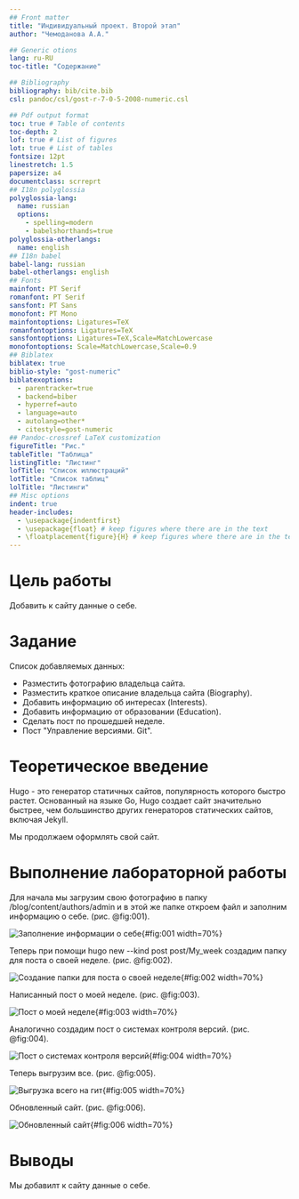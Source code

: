 ```yaml
---
## Front matter
title: "Индивидуальный проект. Второй этап"
author: "Чемоданова А.А."

## Generic otions
lang: ru-RU
toc-title: "Содержание"

## Bibliography
bibliography: bib/cite.bib
csl: pandoc/csl/gost-r-7-0-5-2008-numeric.csl

## Pdf output format
toc: true # Table of contents
toc-depth: 2
lof: true # List of figures
lot: true # List of tables
fontsize: 12pt
linestretch: 1.5
papersize: a4
documentclass: scrreprt
## I18n polyglossia
polyglossia-lang:
  name: russian
  options:
	- spelling=modern
	- babelshorthands=true
polyglossia-otherlangs:
  name: english
## I18n babel
babel-lang: russian
babel-otherlangs: english
## Fonts
mainfont: PT Serif
romanfont: PT Serif
sansfont: PT Sans
monofont: PT Mono
mainfontoptions: Ligatures=TeX
romanfontoptions: Ligatures=TeX
sansfontoptions: Ligatures=TeX,Scale=MatchLowercase
monofontoptions: Scale=MatchLowercase,Scale=0.9
## Biblatex
biblatex: true
biblio-style: "gost-numeric"
biblatexoptions:
  - parentracker=true
  - backend=biber
  - hyperref=auto
  - language=auto
  - autolang=other*
  - citestyle=gost-numeric
## Pandoc-crossref LaTeX customization
figureTitle: "Рис."
tableTitle: "Таблица"
listingTitle: "Листинг"
lofTitle: "Список иллюстраций"
lotTitle: "Список таблиц"
lolTitle: "Листинги"
## Misc options
indent: true
header-includes:
  - \usepackage{indentfirst}
  - \usepackage{float} # keep figures where there are in the text
  - \floatplacement{figure}{H} # keep figures where there are in the text
---
```


# Цель работы

Добавить к сайту данные о себе.

# Задание

Список добавляемых данных:
- Разместить фотографию владельца сайта.
- Разместить краткое описание владельца сайта (Biography).
- Добавить информацию об интересах (Interests).
- Добавить информацию от образовании (Education).
- Сделать пост по прошедшей неделе.
- Пост "Управление версиями. Git".

# Теоретическое введение

Hugo - это генератор статичных сайтов, популярность которого быстро растет. Основанный на языке Go, Hugo создает сайт значительно быстрее, чем большинство других генераторов статических сайтов, включая Jekyll.

Мы продолжаем оформлять свой сайт.

# Выполнение лабораторной работы

Для начала мы загрузим свою фотографию в папку /blog/content/authors/admin и в этой же папке откроем файл и заполним информацию о себе. (рис. @fig:001).

![Заполнение информации о себе](image/666.png){#fig:001 width=70%}

Теперь при помощи hugo new --kind post post/My_week создадим папку для поста о своей неделe. (рис. @fig:002).

![Создание папки для поста о своей неделe](image/3.png){#fig:002 width=70%}

Написанный пост о моей неделe. (рис. @fig:003).

![Пост о моей неделe](image/4.png){#fig:003 width=70%}

Аналогично создадим пост о системах контроля версий.  (рис. @fig:004).

![Пост о системах контроля версий](image/1.png){#fig:004 width=70%}

Теперь выгрузим все.  (рис. @fig:005).

![Выгрузка всего на гит](image/5.png){#fig:005 width=70%}

Обновленный сайт.  (рис. @fig:006).

![Обновленный сайт](image/6.png){#fig:006 width=70%}

# Выводы

Мы добавилт к сайту данные о себе.
